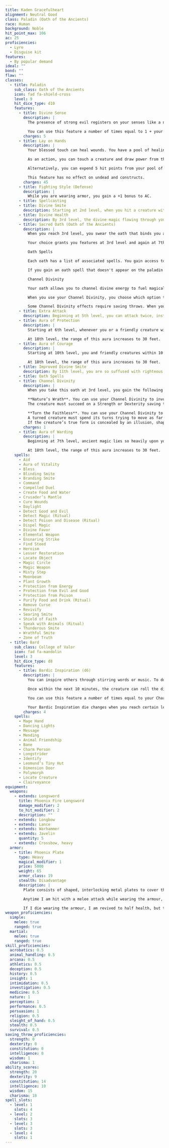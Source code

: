 ```yaml
---
title: Kaden Gracefulheart
alignment: Neutral Good
class: Paladin (Oath of the Ancients)
race: Human
background: Noble
hit_point_max: 106
ac: 25
proficiencies:
  - Lyre
  - Disguise kit
features:
  - By popular demand
ideal: ""
bond: ""
flaw: ""
classes:
  - title: Paladin
    sub_class: Oath of the Ancients
    icon: fad fa-shield-cross
    level: 9
    hit_dice_type: d10
    features:
      - title: Divine Sense
        description: |
          The presence of strong evil registers on your senses like a noxious odor, and powerful good rings like heavenly music in your ears. As an action, you can open your awareness to detect such forces. Until the end of your next turn, you know the location of any celestial, fiend, or undead within 60 feet of you that is not behind total cover. You know the type (celestial, fiend, or undead) of any being whose presence you sense, but not its identity (the vampire Count Strahd von Zarovich, for instance). Within the same radius, you also detect the presence of any place or object that has been consecrated or desecrated, as with the hallow spell.

          You can use this feature a number of times equal to 1 + your Charisma modifier. When you finish a long rest, you regain all expended uses.
        charges: 5
      - title: Lay on Hands
        description: |
          Your blessed touch can heal wounds. You have a pool of healing power that replenishes when you take a long rest. With that pool, you can restore a total number of hit points equal to your paladin level x 5.

          As an action, you can touch a creature and draw power from the pool to restore a number of hit points to that creature, up to the maximum amount remaining in your pool.

          Alternatively, you can expend 5 hit points from your pool of healing to cure the target of one disease or neutralize one poison affecting it. You can cure multiple diseases and neutralize multiple poisons with a single use of Lay on Hands, expending hit points separately for each one.

          This feature has no effect on undead and constructs.
        charges: 45
      - title: Fighting Style (Defense)
        description: |
          While you are wearing armor, you gain a +1 bonus to AC.
      - title: Spellcasting
      - title: Divine Smite
        description: Starting at 2nd level, when you hit a creature with a melee weapon attack, you can expend one spell slot to deal radiant damage to the target, in addition to the weapon's damage. The extra damage is 2d8 for a 1st-level spell slot, plus 1d8 for each spell level higher than 1st, to a maximum of 5d8. The damage increases by 1d8 if the target is an undead or a fiend.
      - title: Divine Health
        description: By 3rd level, the divine magic flowing through you makes you immune to disease.
      - title: Sacred Oath (Oath of the Ancients)
        description: |
          When you reach 3rd level, you swear the oath that binds you as a paladin forever. Up to this time you have been in a preparatory stage, committed to the path but not yet sworn to it. Now you choose an oath, such as the Oath of Devotion.

          Your choice grants you features at 3rd level and again at 7th, 15th, and 20th level. Those features include oath spells and the Channel Divinity feature.

          Oath Spells

          Each oath has a list of associated spells. You gain access to these spells at the levels specified in the oath description. Once you gain access to an oath spell, you always have it prepared. Oath spells don't count against the number of spells you can prepare each day.

          If you gain an oath spell that doesn't appear on the paladin spell list, the spell is nonetheless a paladin spell for you.

          Channel Divinity

          Your oath allows you to channel divine energy to fuel magical effects. Each Channel Divinity option provided by your oath explains how to use it.

          When you use your Channel Divinity, you choose which option to use. You must then finish a short or long rest to use your Channel Divinity again.

          Some Channel Divinity effects require saving throws. When you use such an effect from this class, the DC equals your paladin spell save DC.
      - title: Extra Attack
        description: Beginning at 5th level, you can attack twice, instead of once, whenever you take the Attack action on your turn.
      - title: Aura of Protection
        description: |
          Starting at 6th level, whenever you or a friendly creature within 10 feet of you must make a saving throw, the creature gains a bonus to the saving throw equal to your Charisma modifier (with a minimum bonus of +1). You must be conscious to grant this bonus.

          At 18th level, the range of this aura increases to 30 feet.
      - title: Aura of Courage
        description: |
          Starting at 10th level, you and friendly creatures within 10 feet of you can't be frightened while you are conscious.

          At 18th level, the range of this aura increases to 30 feet.
      - title: Improved Divine Smite
        description: By 11th level, you are so suffused with righteous might that all your melee weapon strikes carry divine power with them. Whenever you hit a creature with a melee weapon, the creature takes an extra 1d8 radiant damage. If you also use your Divine Smite with an attack, you add this damage to the extra damage of your Divine Smite.
      - title: Oath Spells
      - title: Channel Divinity
        description: |
          When you take this oath at 3rd level, you gain the following two Channel Divinity options.

          **Nature’s Wrath**. You can use your Channel Divinity to invoke primeval forces to ensnare a foe. As an action, you can cause spectral vines to spring up and reach for a creature within 10 feet of you that you can see.
          The creature must succeed on a Strength or Dexterity saving throw (its choice) or be restrained. While restrained by the vines, the creature repeats the saving throw at the end of each of its turns. On a success, it frees itself and the vines vanish.

          **Turn the Faithless**. You can use your Channel Divinity to utter ancient words that are painful for fey and fiends to hear. As an action, you present your holy symbol, and each fey or fiend within 30 feet of you that can hear you must make a Wisdom saving throw. On a failed save, the creature is turned for 1 minute or until it takes damage.
          A turned creature must spend its turns trying to move as far away from you as it can, and it can’t willingly move to a space within 30 feet of you. It also can’t take reactions. For its action, it can only use the Dash action or try to escape from an effect that prevents it from moving. If there’s nowhere to move, the creature can use the Dodge action.
          If the creature’s true form is concealed by an illusion, shapeshifting, or other effect, that form is revealed while it is turned.
        charges: 1
      - title: Aura of Warding
        description: |
          Beginning at 7th level, ancient magic lies so heavily upon you that it forms an eldritch ward. You and friendly creatures within 10 feet of you have resistance to damage from spells.

          At 18th level, the range of this aura increases to 30 feet.
    spells:
      - Aid
      - Aura of Vitality
      - Bless
      - Blinding Smite
      - Branding Smite
      - Command
      - Compelled Duel
      - Create Food and Water
      - Crusader’s Mantle
      - Cure Wounds
      - Daylight
      - Detect Good and Evil
      - Detect Magic (Ritual)
      - Detect Poison and Disease (Ritual)
      - Dispel Magic
      - Divine Favor
      - Elemental Weapon
      - Ensnaring Strike
      - Find Steed
      - Heroism
      - Lesser Restoration
      - Locate Object
      - Magic Circle
      - Magic Weapon
      - Misty Step
      - Moonbeam
      - Plant Growth
      - Protection from Energy
      - Protection from Evil and Good
      - Protection from Poison
      - Purify Food and Drink (Ritual)
      - Remove Curse
      - Revivify
      - Searing Smite
      - Shield of Faith
      - Speak with Animals (Ritual)
      - Thunderous Smite
      - Wrathful Smite
      - Zone of Truth
  - title: Bard
    sub_class: College of Valor
    icon: fad fa-mandolin
    level: 3
    hit_dice_type: d8
    features:
      - title: Bardic Inspiration (d6)
        description: |
          You can inspire others through stirring words or music. To do so, you use a bonus action on your turn to choose one creature other than yourself within 60 feet of you who can hear you. That creature gains one Bardic Inspiration die, a d6.

          Once within the next 10 minutes, the creature can roll the die and add the number rolled to one ability check, attack roll, or saving throw it makes. The creature can wait until after it rolls the d20 before deciding to use the Bardic Inspiration die, but must decide before the GM says whether the roll succeeds or fails. Once the Bardic Inspiration die is rolled, it is lost. A creature can have only one Bardic Inspiration die at a time.

          You can use this feature a number of times equal to your Charisma modifier (a minimum of once). You regain any expended uses when you finish a long rest.

          Your Bardic Inspiration die changes when you reach certain levels in this class. The die becomes a d8 at 5th level, a d10 at 10th level, and a d12 at 15th level.
        charges: 4
    spells:
      - Mage Hand
      - Dancing Lights
      - Message
      - Mending
      - Animal Friendship
      - Bane
      - Charm Person
      - Longstrider
      - Identify
      - Leomund’s Tiny Hut
      - Dimension Door
      - Polymorph
      - Locate Creature
      - Clairvoyance
equipment:
  weapons:
    - extends: Longsword
      title: Phoenix Fire Longsword
      damage_modifier: 2
      to_hit_modifier: 2
      description: ""
    - extends: Longbow
    - extends: Lance
    - extends: Warhammer
    - extends: Javelin
      quantity: 5
    - extends: Crossbow, heavy
  armor:
    - title: Phoenix Plate
      type: Heavy
      magical_modifier: 1
      price: 5000
      weight: 65
      armor_class: 19
      stealth: Disadvantage
      description: |
        Plate consists of shaped, interlocking metal plates to cover the entire body. A suit of plate includes gauntlets, heavy leather boots, a visored helmet, and thick layers of padding underneath the armour. Buckles and straps distribute the weight over the body.

        Anytime I am hit with a melee attack while wearing the armour, the attacker makes a DC 15 Dexterity saving throw. They take 1d4 damage on a failed save, and half that on a success.

        If I die wearing the armour, I am revived to half health, but the magical fire of the armour is burnt away.
weapon_proficiencies:
  simple:
    melee: true
    ranged: true
  martial:
    melee: true
    ranged: true
skill_proficiencies:
  acrobatics: 0.5
  animal_handling: 0.5
  arcana: 0.5
  athletics: 0.5
  deception: 0.5
  history: 0.5
  insight: 1
  intimidation: 0.5
  investigation: 0.5
  medicine: 0.5
  nature: 1
  perception: 1
  performance: 0.5
  persuasion: 1
  religion: 0.5
  sleight_of_hand: 0.5
  stealth: 0.5
  survival: 0.5
saving_throw_proficiencies:
  strength: 0
  dexterity: 0
  constitution: 0
  intelligence: 0
  wisdom: 1
  charisma: 1
ability_scores:
  strength: 20
  dexterity: 9
  constitution: 14
  intelligence: 10
  wisdom: 15
  charisma: 18
spell_slots:
  - level: 1
    slots: 4
  - level: 2
    slots: 3
  - level: 3
    slots: 3
  - level: 4
    slots: 1
---
```

